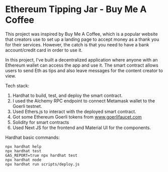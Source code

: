 # Ethereum Tipping Jar - Buy Me A Coffee

This project was inspired by Buy Me A Coffee, which is a popular website that creators use to set up a landing page to accept money as a thank you for their services. However, the catch is that you need to have a bank account/credit card in order to use it. 

In this project, I've built a decentralized application where anyone with an Ethereum wallet can access the app and use it. The smart contract allows users to send Eth as tips and also leave messages for the content creator to view. 

Tech stack:

1. Hardhat to build, test, and deploy the smart contract.
2. I used the Alchemy RPC endpoint to connect Metamask wallet to the Goerli testnet.  
3. Used Ethers.js to interact with the deployed smart contract. 
4. Got some Ethereum Goerli tokens from www.goerlifaucet.com
5. Solidity for smart contracts 
6. Used Next JS for the frontend and Material UI for the components. 


Hardhat basic commands:

```shell
npx hardhat help
npx hardhat test
GAS_REPORT=true npx hardhat test
npx hardhat node
npx hardhat run scripts/deploy.js
```
